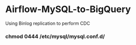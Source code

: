 # Airflow-MySQL-to-BigQuery
 Using Binlog replication to perform CDC



### chmod 0444 /etc/mysql/mysql.conf.d/